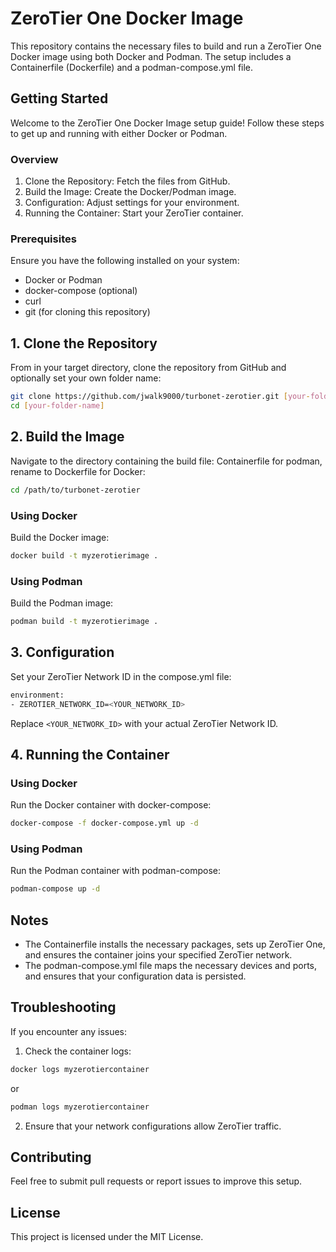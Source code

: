 # ZeroTier One Docker Image 
 
 This repository contains the necessary files to build and run a ZeroTier One Docker image using both Docker and Podman. The setup includes a Containerfile (Dockerfile) and a podman-compose.yml file. 
 
 ## Getting Started 
 
 Welcome to the ZeroTier One Docker Image setup guide! Follow these steps to get up and running with either Docker or Podman. 
 
 ### Overview 
 
 1. Clone the Repository: Fetch the files from GitHub. 
 2. Build the Image: Create the Docker/Podman image. 
 3. Configuration: Adjust settings for your environment. 
 4. Running the Container: Start your ZeroTier container. 
 
 ### Prerequisites 
 
 Ensure you have the following installed on your system: 
 - Docker or Podman
 - docker-compose (optional)
 - curl 
 - git (for cloning this repository) 
 
 ## 1. Clone the Repository 
 
 From in your target directory, clone the repository from GitHub and optionally set your own folder name: 
 ```sh 
 git clone https://github.com/jwalk9000/turbonet-zerotier.git [your-folder-name] 
 cd [your-folder-name] 
 ```
 
 ## 2. Build the Image 
 
 Navigate to the directory containing the build file: Containerfile for podman, rename to Dockerfile for Docker: 
 ```sh 
 cd /path/to/turbonet-zerotier 
 ```
 
 ### Using Docker 
 
 Build the Docker image: 
 ```sh 
 docker build -t myzerotierimage . 
 ```
 
 ### Using Podman 
 
 Build the Podman image: 
 ```sh 
 podman build -t myzerotierimage . 
 ```
 
 ## 3. Configuration 
 
 Set your ZeroTier Network ID in the compose.yml file: 
 ```sh
 environment: 
 - ZEROTIER_NETWORK_ID=<YOUR_NETWORK_ID> 
 ```
Replace ```<YOUR_NETWORK_ID>``` with your actual ZeroTier Network ID. 

 
 ## 4. Running the Container 
 
 ### Using Docker 
 
 Run the Docker container with docker-compose: 
 ```sh 
 docker-compose -f docker-compose.yml up -d 
 ```
 
 ### Using Podman 
 
 Run the Podman container with podman-compose: 
 ```sh 
 podman-compose up -d 
 ```
 
 ## Notes 
 
 - The Containerfile installs the necessary packages, sets up ZeroTier One, and ensures the container joins your specified ZeroTier network. 
 - The podman-compose.yml file maps the necessary devices and ports, and ensures that your configuration data is persisted. 
 
 ## Troubleshooting 
 
 If you encounter any issues: 
 
 1. Check the container logs: 
 ```sh 
 docker logs myzerotiercontainer 
 ```
 or 
 ```sh 
 podman logs myzerotiercontainer 
 ```
 
 2. Ensure that your network configurations allow ZeroTier traffic. 
 
 ## Contributing 
 
 Feel free to submit pull requests or report issues to improve this setup. 
 
 ## License 
 
 This project is licensed under the MIT License.
